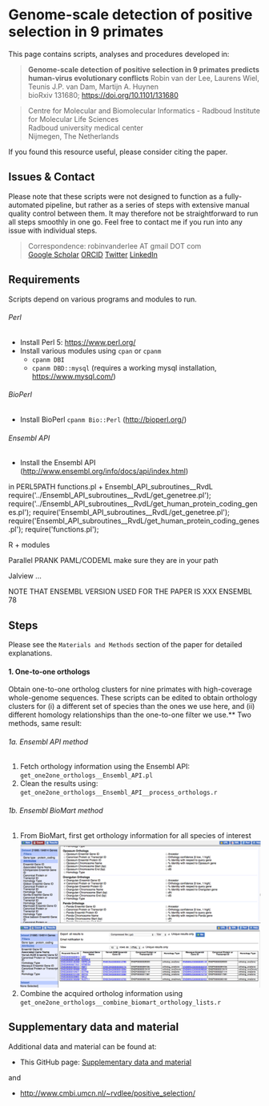 # Genome-scale detection of positive selection in 9 primates

This page contains scripts, analyses and procedures developed in:

> **Genome-scale detection of positive selection in 9 primates predicts human-virus evolutionary conflicts**
> Robin van der Lee, Laurens Wiel, Teunis J.P. van Dam, Martijn A. Huynen  
> bioRxiv 131680; https://doi.org/10.1101/131680

> Centre for Molecular and Biomolecular Informatics - Radboud Institute for Molecular Life Sciences<br/>
> Radboud university medical center<br/>
> Nijmegen, The Netherlands

If you found this resource useful, please consider citing the paper.


## Issues & Contact

Please note that these scripts were not designed to function as a fully-automated pipeline, but rather as a series of steps with extensive manual quality control between them. It may therefore not be straightforward to run all steps smoothly in one go. Feel free to contact me if you run into any issue with individual steps.

> Correspondence: robinvanderlee AT gmail DOT com<br/>
> [Google Scholar](https://scholar.google.co.uk/citations?user=ISYCcUUAAAAJ)
> [ORCID](http://orcid.org/0000-0001-7391-9438)
> [Twitter](https://twitter.com/robinvdlee)
> [LinkedIn](http://nl.linkedin.com/in/robinvdlee)


## Requirements

Scripts depend on various programs and modules to run.

###### Perl
- Install Perl 5: https://www.perl.org/
- Install various modules using `cpan` or `cpanm`
	- `cpanm DBI`
	- `cpanm DBD::mysql`  (requires a working mysql installation, https://www.mysql.com/)

###### BioPerl
- Install BioPerl   `cpanm Bio::Perl` (http://bioperl.org/)

###### Ensembl API
- Install the Ensembl API (http://www.ensembl.org/info/docs/api/index.html)



in PERL5PATH
		functions.pl 
		+ 	Ensembl_API_subroutines__RvdL
require('../Ensembl_API_subroutines__RvdL/get_genetree.pl');
require('../Ensembl_API_subroutines__RvdL/get_human_protein_coding_genes.pl');
require('Ensembl_API_subroutines__RvdL/get_genetree.pl');
require('Ensembl_API_subroutines__RvdL/get_human_protein_coding_genes.pl');
require('functions.pl');




R
	+ modules



Parallel
PRANK
PAML/CODEML
	make sure they are in your path

Jalview
...


NOTE THAT ENSEMBL VERSION USED FOR THE PAPER IS XXX
ENSEMBL 78



## Steps

Please see the `Materials and Methods` section of the paper for detailed explanations.

#### 1. One-to-one orthologs

Obtain one-to-one ortholog clusters for nine primates with high-coverage whole-genome sequences. These scripts can be edited to obtain orthology clusters for (i) a different set of species than the ones we use here, and (ii) different homology relationships than the one-to-one filter we use.**
Two methods, same result:

###### 1a. Ensembl API method
1. Fetch orthology information using the Ensembl API: `get_one2one_orthologs__Ensembl_API.pl`
2. Clean the results using: `get_one2one_orthologs__Ensembl_API__process_orthologs.r`

###### 1b. Ensembl BioMart method 
1. From BioMart, first get orthology information for all species of interest
![alt text](Images/Step1b__1.png)
![alt text](Images/Step1b__2.png)
2. Combine the acquired ortholog information using `get_one2one_orthologs__combine_biomart_orthology_lists.r`





## Supplementary data and material

Additional data and material can be found at:
- This GitHub page: [Supplementary data and material](Supplementary_data_and_material)<br/>

and
- http://www.cmbi.umcn.nl/~rvdlee/positive_selection/







